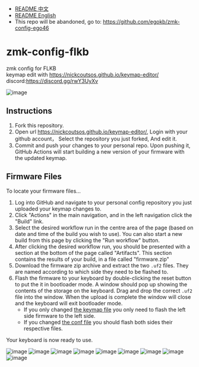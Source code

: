 - [README 中文](./README-ZH.md)
- [README English](./README.md)
- This repo will be abandoned, go to: https://github.com/egokb/zmk-config-ego46
# zmk-config-flkb
zmk config for FLKB  
keymap edit with https://nickcoutsos.github.io/keymap-editor/
discord:https://discord.gg/rwY3UyXv


![image](./pic/p1.jpg)

## Instructions

1. Fork this repository.
2. Open url https://nickcoutsos.github.io/keymap-editor/, Login with your github account， Select the repository you just forked, And edit it.
3. Commit and push your changes to your personal repo. Upon pushing it, GitHub Actions will start building a new version of your firmware with the updated keymap.

## Firmware Files

To locate your firmware files...

1. Log into GitHub and navigate to your personal config repository you just uploaded your keymap changes to.
2. Click "Actions" in the main navigation, and in the left navigation click the "Build" link.
3. Select the desired workflow run in the centre area of the page (based on date and time of the build you wish to use). You can also start a new build from this page by clicking the "Run workflow" button.
4. After clicking the desired workflow run, you should be presented with a section at the bottom of the page called "Artifacts". This section contains the results of your build, in a file called "firmware.zip"
5. Download the firmware zip archive and extract the two `.uf2` files. They are named according to which side they need to be flashed to.
6. Flash the firmware to your keyboard by double-clicking the reset button to put the it in bootloader mode. A window should pop up showing the contents of the storage on the keyboard. Drag and drop the correct `.uf2` file into the window. When the upload is complete the window will close and the keyboard will exit bootloader mode.
    - If you only changed [the keymap file](/config/flkb.keymap) you only need to flash the left side firmware to the left side.
    - If you changed [the conf file](/config/flkb.conf) you should flash both sides their respective files.

Your keyboard is now ready to use.

![image](./pic/p2.jpg)
![image](./pic/p3.jpg)
![image](./pic/p4.jpg)
![image](./pic/p5.jpg)
![image](./pic/p6.jpg)
![image](./pic/p7.jpg)
![image](./pic/p8.jpg)
![image](./pic/p9.jpg)
![image](./pic/p10.jpg)
